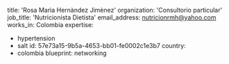 title: 'Rosa Marìa Hernàndez Jimènez'
organization: 'Consultorio particular'
job_title: 'Nutricionista Dietista'
email_address: nutricionrmh@yahoo.com
works_in: Colombia
expertise:
  - hypertension
  - salt
id: 57e73a15-9b5a-4653-bb01-fe0002c1e3b7
country:
  - colombia
blueprint: networking
